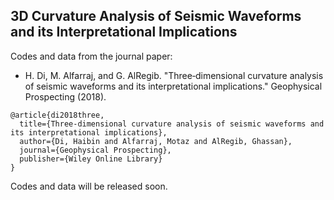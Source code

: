 ## 3D Curvature Analysis of Seismic Waveforms and its Interpretational Implications

Codes and data from the journal paper: 

 - H. Di, M. Alfarraj, and G. AlRegib. "Three‐dimensional curvature analysis of seismic waveforms and its interpretational implications." Geophysical Prospecting (2018). 

```
@article{di2018three,
  title={Three-dimensional curvature analysis of seismic waveforms and its interpretational implications},
  author={Di, Haibin and Alfarraj, Motaz and AlRegib, Ghassan},
  journal={Geophysical Prospecting},
  publisher={Wiley Online Library}
}
```



Codes and data will be released soon. 
